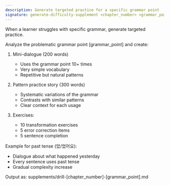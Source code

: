 ```yaml
---
description: Generate targeted practice for a specific grammar point
signature: generate-difficulty-supplement <chapter_number> <grammar_point>
---
```


When a learner struggles with specific grammar, generate targeted practice.

Analyze the problematic grammar point [grammar_point] and create:

1. Mini-dialogue (200 words)
   - Uses the grammar point 10+ times
   - Very simple vocabulary
   - Repetitive but natural patterns

2. Pattern practice story (300 words)
   - Systematic variations of the grammar
   - Contrasts with similar patterns
   - Clear context for each usage

3. Exercises:
   - 10 transformation exercises
   - 5 error correction items
   - 5 sentence completion

Example for past tense (았/었어요):
- Dialogue about what happened yesterday
- Every sentence uses past tense
- Gradual complexity increase

Output as: supplements/drill-[chapter_number]-[grammar_point].md
